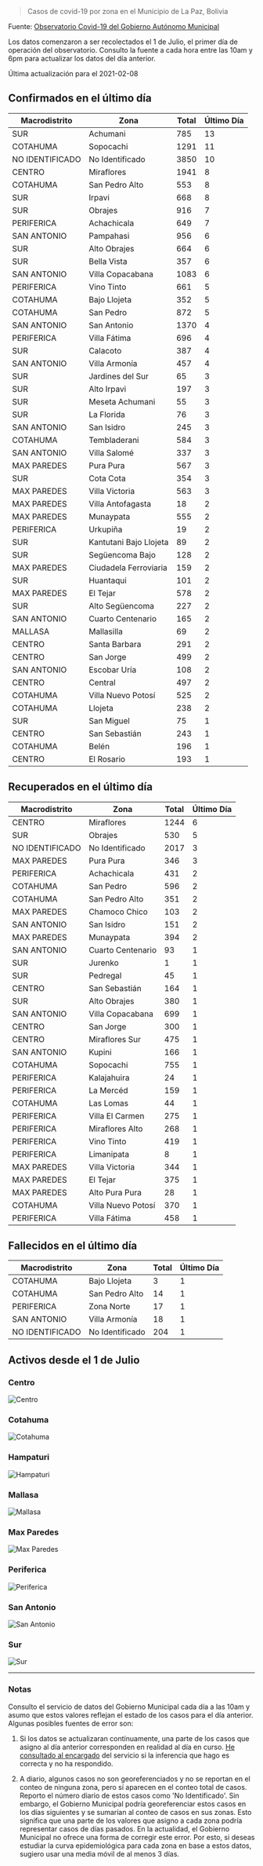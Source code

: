 > Casos de covid-19 por zona en el Municipio de La Paz, Bolivia

Fuente: [Observatorio Covid-19 del Gobierno Autónomo Municipal](http://observatoriocovid19.lapaz.bo/observatorio/index.php/datos-abiertos-covid)

Los datos comenzaron a ser recolectados el 1 de Julio, el primer día de operación del observatorio. Consulto la fuente a cada hora entre las 10am y 6pm para actualizar los datos del día anterior.

Última actualización para el 2021-02-08

## Confirmados en el último día

| Macrodistrito   | Zona                   |   Total |   Último Día |
|-----------------|------------------------|---------|--------------|
| SUR             | Achumani               |     785 |           13 |
| COTAHUMA        | Sopocachi              |    1291 |           11 |
| NO IDENTIFICADO | No Identificado        |    3850 |           10 |
| CENTRO          | Miraflores             |    1941 |            8 |
| COTAHUMA        | San Pedro Alto         |     553 |            8 |
| SUR             | Irpavi                 |     668 |            8 |
| SUR             | Obrajes                |     916 |            7 |
| PERIFERICA      | Achachicala            |     649 |            7 |
| SAN ANTONIO     | Pampahasi              |     956 |            6 |
| SUR             | Alto Obrajes           |     664 |            6 |
| SUR             | Bella Vista            |     357 |            6 |
| SAN ANTONIO     | Villa Copacabana       |    1083 |            6 |
| PERIFERICA      | Vino Tinto             |     661 |            5 |
| COTAHUMA        | Bajo Llojeta           |     352 |            5 |
| COTAHUMA        | San Pedro              |     872 |            5 |
| SAN ANTONIO     | San Antonio            |    1370 |            4 |
| PERIFERICA      | Villa Fátima           |     696 |            4 |
| SUR             | Calacoto               |     387 |            4 |
| SAN ANTONIO     | Villa Armonía          |     457 |            4 |
| SUR             | Jardines del Sur       |      65 |            3 |
| SUR             | Alto Irpavi            |     197 |            3 |
| SUR             | Meseta Achumani        |      55 |            3 |
| SUR             | La Florida             |      76 |            3 |
| SAN ANTONIO     | San Isidro             |     245 |            3 |
| COTAHUMA        | Tembladerani           |     584 |            3 |
| SAN ANTONIO     | Villa Salomé           |     337 |            3 |
| MAX PAREDES     | Pura Pura              |     567 |            3 |
| SUR             | Cota Cota              |     354 |            3 |
| MAX PAREDES     | Villa Victoria         |     563 |            3 |
| MAX PAREDES     | Villa Antofagasta      |      18 |            2 |
| MAX PAREDES     | Munaypata              |     555 |            2 |
| PERIFERICA      | Urkupiña               |      19 |            2 |
| SUR             | Kantutani Bajo Llojeta |      89 |            2 |
| SUR             | Següencoma Bajo        |     128 |            2 |
| MAX PAREDES     | Ciudadela Ferroviaria  |     159 |            2 |
| SUR             | Huantaqui              |     101 |            2 |
| MAX PAREDES     | El Tejar               |     578 |            2 |
| SUR             | Alto Següencoma        |     227 |            2 |
| SAN ANTONIO     | Cuarto Centenario      |     165 |            2 |
| MALLASA         | Mallasilla             |      69 |            2 |
| CENTRO          | Santa Barbara          |     291 |            2 |
| CENTRO          | San Jorge              |     499 |            2 |
| SAN ANTONIO     | Escobar Uría           |     108 |            2 |
| CENTRO          | Central                |     497 |            2 |
| COTAHUMA        | Villa Nuevo Potosí     |     525 |            2 |
| COTAHUMA        | Llojeta                |     238 |            2 |
| SUR             | San Miguel             |      75 |            1 |
| CENTRO          | San Sebastián          |     243 |            1 |
| COTAHUMA        | Belén                  |     196 |            1 |
| CENTRO          | El Rosario             |     193 |            1 |

## Recuperados en el último día

| Macrodistrito   | Zona               |   Total |   Último Día |
|-----------------|--------------------|---------|--------------|
| CENTRO          | Miraflores         |    1244 |            6 |
| SUR             | Obrajes            |     530 |            5 |
| NO IDENTIFICADO | No Identificado    |    2017 |            3 |
| MAX PAREDES     | Pura Pura          |     346 |            3 |
| PERIFERICA      | Achachicala        |     431 |            2 |
| COTAHUMA        | San Pedro          |     596 |            2 |
| COTAHUMA        | San Pedro Alto     |     351 |            2 |
| MAX PAREDES     | Chamoco Chico      |     103 |            2 |
| SAN ANTONIO     | San Isidro         |     151 |            2 |
| MAX PAREDES     | Munaypata          |     394 |            2 |
| SAN ANTONIO     | Cuarto Centenario  |      93 |            1 |
| SUR             | Jurenko            |       1 |            1 |
| SUR             | Pedregal           |      45 |            1 |
| CENTRO          | San Sebastián      |     164 |            1 |
| SUR             | Alto Obrajes       |     380 |            1 |
| SAN ANTONIO     | Villa Copacabana   |     699 |            1 |
| CENTRO          | San Jorge          |     300 |            1 |
| CENTRO          | Miraflores Sur     |     475 |            1 |
| SAN ANTONIO     | Kupini             |     166 |            1 |
| COTAHUMA        | Sopocachi          |     755 |            1 |
| PERIFERICA      | Kalajahuira        |      24 |            1 |
| PERIFERICA      | La Mercéd          |     159 |            1 |
| COTAHUMA        | Las Lomas          |      44 |            1 |
| PERIFERICA      | Villa El Carmen    |     275 |            1 |
| PERIFERICA      | Miraflores Alto    |     268 |            1 |
| PERIFERICA      | Vino Tinto         |     419 |            1 |
| PERIFERICA      | Limanipata         |       8 |            1 |
| MAX PAREDES     | Villa Victoria     |     344 |            1 |
| MAX PAREDES     | El Tejar           |     375 |            1 |
| MAX PAREDES     | Alto Pura Pura     |      28 |            1 |
| COTAHUMA        | Villa Nuevo Potosí |     370 |            1 |
| PERIFERICA      | Villa Fátima       |     458 |            1 |

## Fallecidos en el último día

| Macrodistrito   | Zona            |   Total |   Último Día |
|-----------------|-----------------|---------|--------------|
| COTAHUMA        | Bajo Llojeta    |       3 |            1 |
| COTAHUMA        | San Pedro Alto  |      14 |            1 |
| PERIFERICA      | Zona Norte      |      17 |            1 |
| SAN ANTONIO     | Villa Armonía   |      18 |            1 |
| NO IDENTIFICADO | No Identificado |     204 |            1 |

## Activos desde el 1 de Julio

### Centro

![Centro](plots/activos_centro.png)

### Cotahuma

![Cotahuma](plots/activos_cotahuma.png)

### Hampaturi

![Hampaturi](plots/activos_hampaturi.png)

### Mallasa

![Mallasa](plots/activos_mallasa.png)

### Max Paredes

![Max Paredes](plots/activos_max_paredes.png)

### Periferica

![Periferica](plots/activos_periferica.png)

### San Antonio

![San Antonio](plots/activos_san_antonio.png)

### Sur

![Sur](plots/activos_sur.png)

---

### Notas

Consulto el servicio de datos del Gobierno Municipal cada día a las 10am y asumo que estos valores reflejan el estado de los casos para el día anterior. Algunas posibles fuentes de error son:

1. Si los datos se actualizaran contínuamente, una parte de los casos que asigno al día anterior corresponden en realidad al día en curso. [He consultado al encargado](https://twitter.com/mauforonda/status/1278727234765959168) del servicio si la inferencia que hago es correcta y no ha respondido.

2. A diario, algunos casos no son georeferenciados y no se reportan en el conteo de ninguna zona, pero sí aparecen en el conteo total de casos. Reporto el número diario de estos casos como 'No Identificado'.  Sin embargo, el Gobierno Municipal podría georeferenciar estos casos en los días siguientes y se sumarían al conteo de casos en sus zonas. Esto significa que una parte de los valores que asigno a cada zona podría representar casos de días pasados. En la actualidad, el Gobierno Municipal no ofrece una forma de corregir este error. Por esto, si deseas estudiar la curva epidemiológica para cada zona en base a estos datos, sugiero usar una media móvil de al menos 3 días.